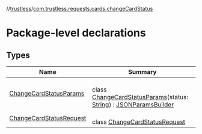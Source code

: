 //[trustless](../../index.md)/[com.trustless.requests.cards.changeCardStatus](index.md)

# Package-level declarations

## Types

| Name | Summary |
|---|---|
| [ChangeCardStatusParams](-change-card-status-params/index.md) | <br>class [ChangeCardStatusParams](-change-card-status-params/index.md)(status: [String](https://kotlinlang.org/api/latest/jvm/stdlib/kotlin/-string/index.html)) : [JSONParamsBuilder](../com.trustless.params/-j-s-o-n-params-builder/index.md) |
| [ChangeCardStatusRequest](-change-card-status-request/index.md) | <br>class [ChangeCardStatusRequest](-change-card-status-request/index.md) |
